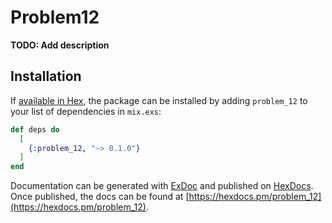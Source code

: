 # Problem12

**TODO: Add description**

## Installation

If [available in Hex](https://hex.pm/docs/publish), the package can be installed
by adding `problem_12` to your list of dependencies in `mix.exs`:

```elixir
def deps do
  [
    {:problem_12, "~> 0.1.0"}
  ]
end
```

Documentation can be generated with [ExDoc](https://github.com/elixir-lang/ex_doc)
and published on [HexDocs](https://hexdocs.pm). Once published, the docs can
be found at [https://hexdocs.pm/problem_12](https://hexdocs.pm/problem_12).


